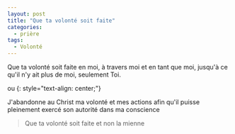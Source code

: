 ```yaml
---
layout: post
title: "Que ta volonté soit faite"
categories:
  - prière
tags: 
  - Volonté
---
```


Que ta volonté soit faite en moi, à travers moi et en tant que moi, jusqu'à ce qu'il n'y ait plus de moi, seulement Toi.  

ou
{: style="text-align: center;"} 
 

J'abandonne au Christ ma volonté et mes actions afin qu'il puisse pleinement exercé son autorité dans ma conscience  

> Que ta volonté soit faite et non la mienne

